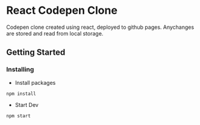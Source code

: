 # React Codepen Clone

Codepen clone created using react, deployed to github pages. Anychanges are stored and read from local storage. 

## Getting Started
### Installing
* Install packages
```
npm install
```

* Start Dev
```
npm start
```

